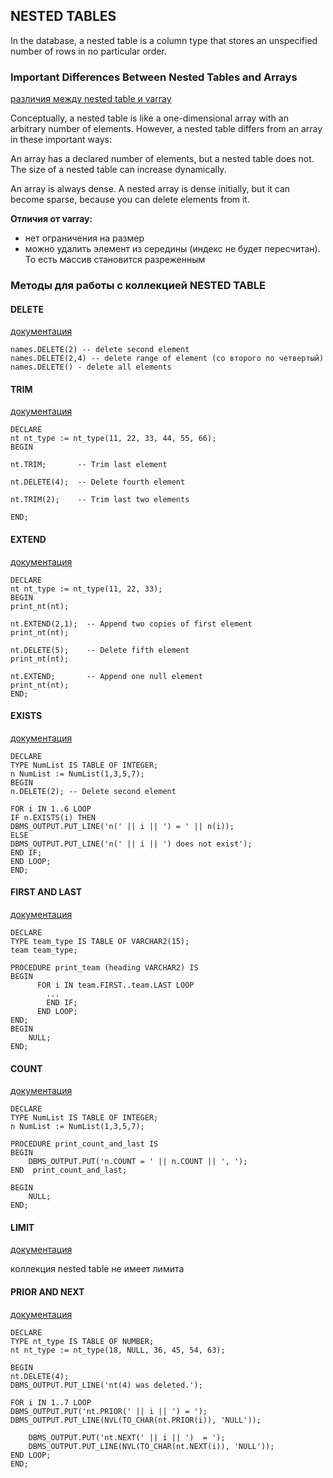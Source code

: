 ## NESTED TABLES
In the database, a nested table is a column type that stores an unspecified number of rows in no particular order.

### Important Differences Between Nested Tables and Arrays
[различия между nested table и varray](https://docs.oracle.com/en/database/oracle/oracle-database/21/lnpls/plsql-collections-and-records.html#GUID-B8683EF9-B9E5-4DE4-92F3-42C4000B0EF9:~:text=nt.(4)%20%3D%2058%0A%2D%2D%2D-,6.4.1%20Important%20Differences%20Between%20Nested%20Tables%20and%20Arrays,-Conceptually%2C%20a%20nested)

Conceptually, a nested table is like a one-dimensional array with an arbitrary number of elements. However, a nested table differs from an array in these important ways:

An array has a declared number of elements, but a nested table does not. The size of a nested table can increase dynamically.

An array is always dense. A nested array is dense initially, but it can become sparse, because you can delete elements from it.
 
**Отличия от varray:**
- нет ограничения на размер 
- можно удалить элемент из середины (индекс не будет пересчитан). То есть массив становится разреженным

### Методы для работы с коллекцией NESTED TABLE 

#### DELETE 
[документация]( https://docs.oracle.com/en/database/oracle/oracle-database/21/lnpls/plsql-collections-and-records.html#GUID-E43509F6-5044-4B17-9516-2EB4BDDD5173:~:text=Example%206%2D23%20DELETE%20Method%20with%20Nested%20Table)

    names.DELETE(2) -- delete second element
    names.DELETE(2,4) -- delete range of element (со второго по четвертый)
    names.DELETE() - delete all elements

#### TRIM 
[документация](https://docs.oracle.com/en/database/oracle/oracle-database/21/lnpls/plsql-collections-and-records.html#GUID-6AF582B1-9C50-4858-AE6C-B14DD051ACD1:~:text=Example%206%2D25%20TRIM%20Method%20with%20Nested%20Table)
    
    DECLARE
    nt nt_type := nt_type(11, 22, 33, 44, 55, 66);
    BEGIN
    
    nt.TRIM;       -- Trim last element

    nt.DELETE(4);  -- Delete fourth element

    nt.TRIM(2);    -- Trim last two elements
    
    END;

#### EXTEND
[документация](https://docs.oracle.com/en/database/oracle/oracle-database/21/lnpls/plsql-collections-and-records.html#GUID-03F74821-BC33-4544-9304-5FBBE6EFE450:~:text=Example%206%2D26%20EXTEND%20Method%20with%20Nested%20Table)

    DECLARE
    nt nt_type := nt_type(11, 22, 33);
    BEGIN
    print_nt(nt);
    
    nt.EXTEND(2,1);  -- Append two copies of first element
    print_nt(nt);
    
    nt.DELETE(5);    -- Delete fifth element
    print_nt(nt);
    
    nt.EXTEND;       -- Append one null element
    print_nt(nt);
    END;

#### EXISTS
[документация](https://docs.oracle.com/en/database/oracle/oracle-database/21/lnpls/plsql-collections-and-records.html#GUID-31E27176-042B-4BA8-8FBC-14CCEDC33095:~:text=Example%206%2D27%20EXISTS%20Method%20with%20Nested%20Table)

    DECLARE
    TYPE NumList IS TABLE OF INTEGER;
    n NumList := NumList(1,3,5,7);
    BEGIN
    n.DELETE(2); -- Delete second element
    
    FOR i IN 1..6 LOOP
    IF n.EXISTS(i) THEN
    DBMS_OUTPUT.PUT_LINE('n(' || i || ') = ' || n(i));
    ELSE
    DBMS_OUTPUT.PUT_LINE('n(' || i || ') does not exist');
    END IF;
    END LOOP;
    END;

#### FIRST AND LAST
[документация](https://docs.oracle.com/en/database/oracle/oracle-database/21/lnpls/plsql-collections-and-records.html#GUID-33E18BC6-C0A8-456B-A47C-A4504240D962:~:text=6.10.5.3%20FIRST%20and%20LAST%20Methods%20for%20Nested%20Table)

    DECLARE
    TYPE team_type IS TABLE OF VARCHAR2(15);
    team team_type;
    
    PROCEDURE print_team (heading VARCHAR2) IS
    BEGIN
          FOR i IN team.FIRST..team.LAST LOOP
            ...
            END IF;
          END LOOP;
    END;
    BEGIN
        NULL;
    END;

#### COUNT 
[документация](https://docs.oracle.com/en/database/oracle/oracle-database/21/lnpls/plsql-collections-and-records.html#GUID-5700158F-FF45-4964-89B3-1EF614BA3B7D:~:text=Example%206%2D33%20COUNT%20and%20LAST%20Values%20for%20Nested%20Table)

    DECLARE
    TYPE NumList IS TABLE OF INTEGER;
    n NumList := NumList(1,3,5,7);
    
    PROCEDURE print_count_and_last IS
    BEGIN
        DBMS_OUTPUT.PUT('n.COUNT = ' || n.COUNT || ', ');
    END  print_count_and_last;
    
    BEGIN
        NULL;
    END;

#### LIMIT 
 [документация](https://docs.oracle.com/en/database/oracle/oracle-database/21/lnpls/plsql-collections-and-records.html#GUID-1E0E1010-FFC5-4F4A-AD87-58BE9CE8146D:~:text=does%20not%20exist-,6.10.7%20LIMIT%20Collection%20Method,-LIMIT%20is%20a)
 
коллекция nested table не имеет лимита 

#### PRIOR AND NEXT 

[документация](https://docs.oracle.com/en/database/oracle/oracle-database/21/lnpls/plsql-collections-and-records.html#GUID-FB1216B3-2DC3-48D6-BCEC-243F995BFB09:~:text=Example%206%2D35%20PRIOR%20and%20NEXT%20Methods)

    DECLARE
    TYPE nt_type IS TABLE OF NUMBER;
    nt nt_type := nt_type(18, NULL, 36, 45, 54, 63);
    
    BEGIN
    nt.DELETE(4);
    DBMS_OUTPUT.PUT_LINE('nt(4) was deleted.');
    
    FOR i IN 1..7 LOOP
    DBMS_OUTPUT.PUT('nt.PRIOR(' || i || ') = ');
    DBMS_OUTPUT.PUT_LINE(NVL(TO_CHAR(nt.PRIOR(i)), 'NULL'));
    
        DBMS_OUTPUT.PUT('nt.NEXT(' || i || ')  = ');
        DBMS_OUTPUT.PUT_LINE(NVL(TO_CHAR(nt.NEXT(i)), 'NULL'));
    END LOOP;
    END;
